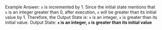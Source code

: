 Example Answer:
`x` is incremented by 1. Since the initial state mentions that `x` is an integer greater than 0, after execution, `x` will be greater than its initial value by 1. Therefore, the Output State is: `x` is an integer, `x` is greater than its initial value.
Output State: **`x` is an integer, `x` is greater than its initial value**